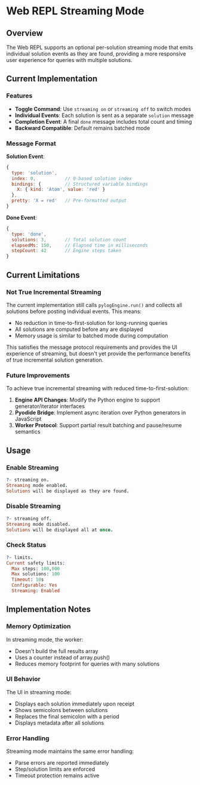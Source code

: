 # Web REPL Streaming Mode

## Overview

The Web REPL supports an optional per-solution streaming mode that emits individual solution events as they are found, providing a more responsive user experience for queries with multiple solutions.

## Current Implementation

### Features
- **Toggle Command**: Use `streaming on` or `streaming off` to switch modes
- **Individual Events**: Each solution is sent as a separate `solution` message
- **Completion Event**: A final `done` message includes total count and timing
- **Backward Compatible**: Default remains batched mode

### Message Format

**Solution Event**:
```javascript
{
  type: 'solution',
  index: 0,           // 0-based solution index
  bindings: {         // Structured variable bindings
    X: { kind: 'Atom', value: 'red' }
  },
  pretty: 'X = red'   // Pre-formatted output
}
```

**Done Event**:
```javascript
{
  type: 'done',
  solutions: 3,       // Total solution count
  elapsedMs: 150,     // Elapsed time in milliseconds
  stepCount: 42       // Engine steps taken
}
```

## Current Limitations

### Not True Incremental Streaming
The current implementation still calls `pylogEngine.run()` and collects all solutions before posting individual events. This means:
- No reduction in time-to-first-solution for long-running queries
- All solutions are computed before any are displayed
- Memory usage is similar to batched mode during computation

This satisfies the message protocol requirements and provides the UI experience of streaming, but doesn't yet provide the performance benefits of true incremental solution generation.

### Future Improvements

To achieve true incremental streaming with reduced time-to-first-solution:
1. **Engine API Changes**: Modify the Python engine to support generator/iterator interfaces
2. **Pyodide Bridge**: Implement async iteration over Python generators in JavaScript
3. **Worker Protocol**: Support partial result batching and pause/resume semantics

## Usage

### Enable Streaming
```prolog
?- streaming on.
Streaming mode enabled.
Solutions will be displayed as they are found.
```

### Disable Streaming
```prolog
?- streaming off.
Streaming mode disabled.
Solutions will be displayed all at once.
```

### Check Status
```prolog
?- limits.
Current safety limits:
  Max steps: 100,000
  Max solutions: 100
  Timeout: 10s
  Configurable: Yes
  Streaming: Enabled
```

## Implementation Notes

### Memory Optimization
In streaming mode, the worker:
- Doesn't build the full results array
- Uses a counter instead of array.push()
- Reduces memory footprint for queries with many solutions

### UI Behavior
The UI in streaming mode:
- Displays each solution immediately upon receipt
- Shows semicolons between solutions
- Replaces the final semicolon with a period
- Displays metadata after all solutions

### Error Handling
Streaming mode maintains the same error handling:
- Parse errors are reported immediately
- Step/solution limits are enforced
- Timeout protection remains active